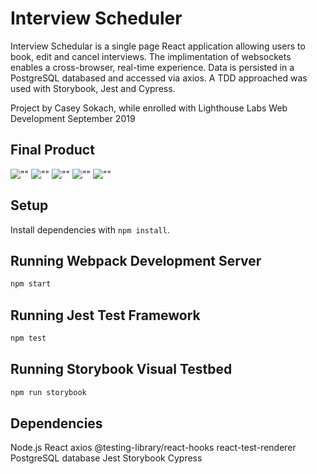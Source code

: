 # Interview Scheduler

Interview Schedular is a single page React application allowing users to book, edit and cancel interviews. The implimentation of websockets enables a cross-browser, real-time experience. Data is persisted in a PostgreSQL databased and accessed via axios. A TDD approached was used with Storybook, Jest and Cypress.

Project by Casey Sokach, while enrolled with Lighthouse Labs Web Development September 2019

## Final Product

![""]()
![""]()
![""]()
![""]()
![""]()

## Setup

Install dependencies with `npm install`.

## Running Webpack Development Server

```sh
npm start
```

## Running Jest Test Framework

```sh
npm test
```

## Running Storybook Visual Testbed

```sh
npm run storybook
```

## Dependencies

Node.js
React
axios
@testing-library/react-hooks
react-test-renderer
PostgreSQL database
Jest
Storybook
Cypress
